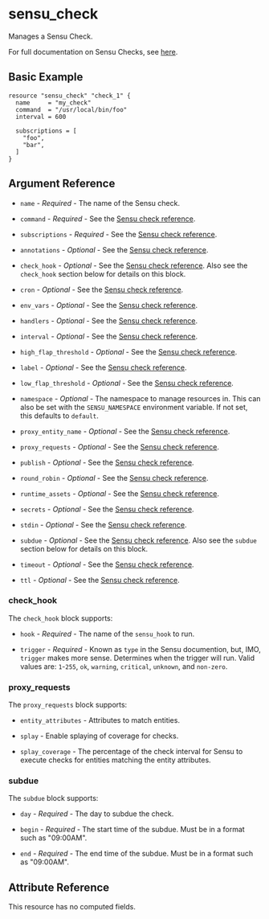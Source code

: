 # sensu_check

Manages a Sensu Check.

For full documentation on Sensu Checks, see [here](https://docs.sensu.io/sensu-go/latest/observability-pipeline/observe-schedule/checks/).

## Basic Example

```hcl
resource "sensu_check" "check_1" {
  name     = "my_check"
  command  = "/usr/local/bin/foo"
  interval = 600

  subscriptions = [
    "foo",
    "bar",
  ]
}
```

## Argument Reference

* `name` - *Required* - The name of the Sensu check.

* `command` - *Required* - See the [Sensu check reference](https://docs.sensu.io/sensu-go/latest/observability-pipeline/observe-schedule/checks/#check-specification).

* `subscriptions` - *Required* - See the [Sensu check reference](https://docs.sensu.io/sensu-go/latest/observability-pipeline/observe-schedule/checks/#check-specification).

* `annotations` - *Optional* - See the [Sensu check reference](https://docs.sensu.io/sensu-go/latest/observability-pipeline/observe-schedule/checks/#check-specification).

* `check_hook` - *Optional* - See the [Sensu check reference](https://docs.sensu.io/sensu-go/latest/observability-pipeline/observe-schedule/checks/#check-specification).
  Also see the `check_hook` section below for details on this block.

* `cron` - *Optional* - See the [Sensu check reference](https://docs.sensu.io/sensu-go/latest/observability-pipeline/observe-schedule/checks/#check-specification).

* `env_vars` - *Optional* - See the [Sensu check reference](https://docs.sensu.io/sensu-go/latest/observability-pipeline/observe-schedule/checks/#check-specification).

* `handlers` - *Optional* - See the [Sensu check reference](https://docs.sensu.io/sensu-go/latest/observability-pipeline/observe-schedule/checks/#check-specification).

* `interval` - *Optional* - See the [Sensu check reference](https://docs.sensu.io/sensu-go/latest/observability-pipeline/observe-schedule/checks/#check-specification).

* `high_flap_threshold` - *Optional* - See the [Sensu check reference](https://docs.sensu.io/sensu-go/latest/observability-pipeline/observe-schedule/checks/#check-specification).

* `label` - *Optional* - See the [Sensu check reference](https://docs.sensu.io/sensu-go/latest/observability-pipeline/observe-schedule/checks/#check-specification).

* `low_flap_threshold` - *Optional* - See the [Sensu check reference](https://docs.sensu.io/sensu-go/latest/observability-pipeline/observe-schedule/checks/#check-specification).

* `namespace` - *Optional* - The namespace to manage resources in. This can
  also be set with the `SENSU_NAMESPACE` environment variable. If not set,
  this defaults to `default`.

* `proxy_entity_name` - *Optional* - See the [Sensu check reference](https://docs.sensu.io/sensu-go/latest/observability-pipeline/observe-schedule/checks/#check-specification).

* `proxy_requests` - *Optional* - See the [Sensu check reference](https://docs.sensu.io/sensu-go/latest/observability-pipeline/observe-schedule/checks/#check-specification).

* `publish` - *Optional* - See the [Sensu check reference](https://docs.sensu.io/sensu-go/latest/observability-pipeline/observe-schedule/checks/#check-specification).

* `round_robin` - *Optional* - See the [Sensu check reference](https://docs.sensu.io/sensu-go/latest/observability-pipeline/observe-schedule/checks/#check-specification).

* `runtime_assets` - *Optional* - See the [Sensu check reference](https://docs.sensu.io/sensu-go/latest/observability-pipeline/observe-schedule/checks/#check-specification).

* `secrets` - *Optional* - See the [Sensu check reference](https://docs.sensu.io/sensu-go/latest/observability-pipeline/observe-schedule/checks/#check-specification).

* `stdin` - *Optional* - See the [Sensu check reference](https://docs.sensu.io/sensu-go/latest/observability-pipeline/observe-schedule/checks/#check-specification).

* `subdue` - *Optional* - See the [Sensu check reference](https://docs.sensu.io/sensu-go/latest/observability-pipeline/observe-schedule/checks/#check-specification).
  Also see the `subdue` section below for details on this block.

* `timeout` - *Optional* - See the [Sensu check reference](https://docs.sensu.io/sensu-go/latest/observability-pipeline/observe-schedule/checks/#check-specification).

* `ttl` - *Optional* - See the [Sensu check reference](https://docs.sensu.io/sensu-go/latest/observability-pipeline/observe-schedule/checks/#check-specification).

### check_hook

The `check_hook` block supports:

* `hook` - *Required* - The name of the `sensu_hook` to run.

* `trigger` - *Required* - Known as `type` in the Sensu documention, but, IMO,
  `trigger` makes more sense. Determines when the trigger will run. Valid values
  are: `1`-`255`, `ok`, `warning`, `critical`, `unknown`, and `non-zero`.

### proxy_requests

The `proxy_requests` block supports:

* `entity_attributes` - Attributes to match entities.

* `splay` - Enable splaying of coverage for checks.

* `splay_coverage` - The percentage of the check interval for Sensu to execute
  checks for entities matching the entity attributes.

### subdue

The `subdue` block supports:

* `day` - *Required* - The day to subdue the check.

* `begin` - *Required* - The start time of the subdue. Must be in a format such as "09:00AM".

* `end` - *Required* - The end time of the subdue. Must be in a format such as "09:00AM".

## Attribute Reference

This resource has no computed fields.